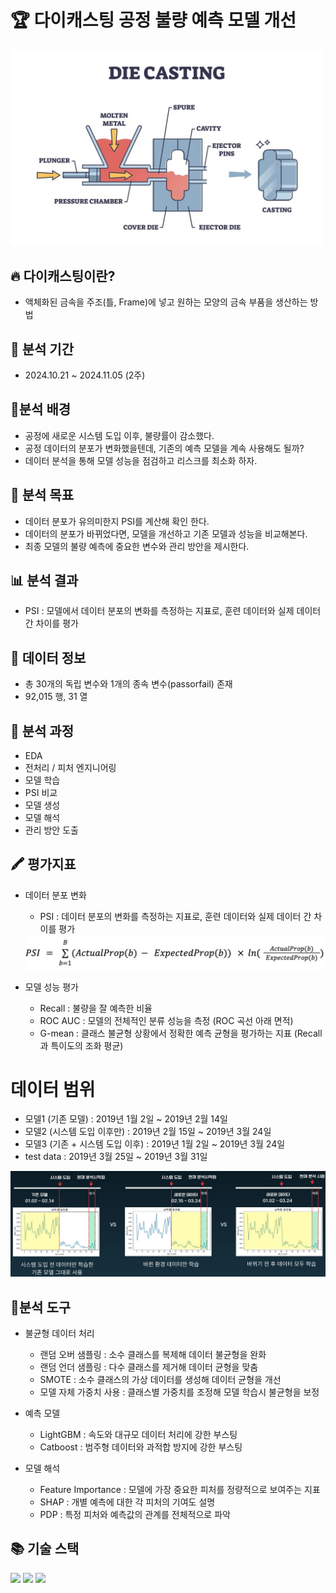 # 🏆 다이캐스팅 공정 불량 예측 모델 개선

<img src="https://github.com/yesolee/LS_Die_casting/blob/main/img/die_casting.jpg" width="500">

## 🔥 다이캐스팅이란?
- 액체화된 금속을 주조(틀, Frame)에 넣고 원하는 모양의 금속 부품을 생산하는 방법

## 📆 분석 기간
- 2024.10.21 ~ 2024.11.05 (2주)

## 🤔분석 배경
- 공정에 새로운 시스템 도입 이후, 불량률이 감소했다.
- 공정 데이터의 분포가 변화했을텐데, 기존의 예측 모델을 계속 사용해도 될까?
- 데이터 분석을 통해 모델 성능을 점검하고 리스크를 최소화 하자.

## 🚩 분석 목표
- 데이터 분포가 유의미한지 PSI를 계산해 확인 한다.
- 데이터의 분포가 바뀌었다면, 모델을 개선하고 기존 모델과 성능을 비교해본다.
- 최종 모델의 불량 예측에 중요한 변수와 관리 방안을 제시한다.

## 📊 분석 결과
- PSI : 모델에서 데이터 분포의 변화를 측정하는 지표로, 훈련 데이터와 실제 데이터 간 차이를 평가


## 📄 데이터 정보
- 총 30개의 독립 변수와 1개의 종속 변수(passorfail) 존재
- 92,015 행, 31 열

## 🔎 분석 과정
- EDA
- 전처리 / 피처 엔지니어링
- 모델 학습
- PSI 비교
- 모델 생성
- 모델 해석
- 관리 방안 도출

## 🖍 평가지표
- 데이터 분포 변화
    - PSI : 데이터 분포의 변화를 측정하는 지표로, 훈련 데이터와 실제 데이터 간 차이를 평가
    
    <img src="https://github.com/yesolee/LS_Die_casting/blob/main/img/psi.jpg">

- 모델 성능 평가
    - Recall : 불량을 잘 예측한 비율
    - ROC AUC : 모델의 전체적인 분류 성능을 측정 (ROC 곡선 아래 면적)
    - G-mean : 클래스 불균형 상황에서 정확한 예측 균형을 평가하는 지표 (Recall과 특이도의 조화 평균)

# 데이터 범위
- 모델1 (기존 모델) : 2019년 1월 2일 ~ 2019년 2월 14일
- 모델2 (시스템 도입 이후만) : 2019년 2월 15일 ~ 2019년 3월 24일
- 모델3 (기존 + 시스템 도입 이후) : 2019년 1월 2일 ~ 2019년 3월 24일
- test data : 2019년 3월 25일 ~ 2019년 3월 31일

<img src="https://github.com/yesolee/LS_Die_casting/blob/main/img/models.jpg">

## 🔧분석 도구
- 불균형 데이터 처리
    - 랜덤 오버 샘플링 : 소수 클래스를 복제해 데이터 불균형을 완화
    - 랜덤 언더 샘플링 : 다수 클래스를 제거해 데이터 균형을 맞춤
    - SMOTE : 소수 클래스의 가상 데이터를 생성해 데이터 균형을 개선
    - 모델 자체 가중치 사용 : 클래스별 가중치를 조정해 모델 학습시 불균형을 보정

- 예측 모델
    - LightGBM : 속도와 대규모 데이터 처리에 강한 부스팅
    - Catboost : 범주형 데이터와 과적합 방지에 강한 부스팅

- 모델 해석
    - Feature Importance : 모델에 가장 중요한 피처를 정량적으로 보여주는 지표
    - SHAP : 개별 예측에 대한 각 피처의 기여도 설명
    - PDP : 특정 피처와 예측값의 관계를 전체적으로 파악


## 📚 기술 스택
<img src="https://img.shields.io/badge/python-3776AB?style=for-the-badge&logo=python&logoColor=white"> 
<img src="https://img.shields.io/badge/pandas-150458?style=for-the-badge&logo=pandas&logoColor=white">
<img src="https://img.shields.io/badge/SciPy-8CAAE6?style=for-the-badge&logo=SciPy&logoColor=white">
